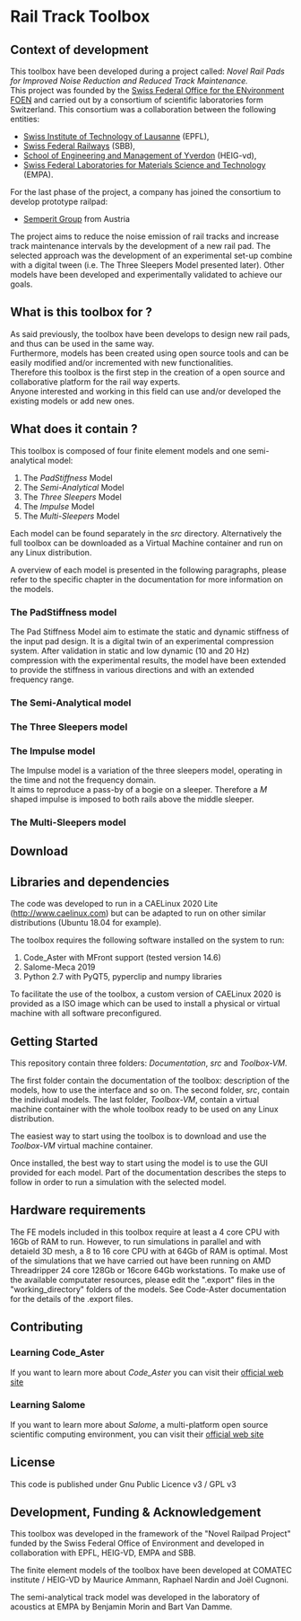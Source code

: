 
# Rail Track Toolbox

## Context of development

This toolbox have been developed during a project called:
*Novel Rail Pads for Improved Noise Reduction and Reduced Track Maintenance.*  
This project was founded by the [Swiss Federal Office for the ENvironment FOEN](https://www.bafu.admin.ch/bafu/en/home/office.html) and carried out by a consortium of scientific laboratories form Switzerland. This consortium was a collaboration between the following entities:

- [Swiss Institute of Technology of Lausanne](https://www.epfl.ch/en/) (EPFL),  
- [Swiss Federal Railways](https://www.sbb.ch/en/home.html) (SBB),  
- [School of Engineering and Management of Yverdon](https://heig-vd.ch/en) (HEIG-vd),  
- [Swiss Federal Laboratories for Materials Science and Technology](https://www.empa.ch/) (EMPA).  

For the last phase of the project, a company has joined the consortium to develop prototype railpad:

- [Semperit Group](https://www.semperitgroup.com/) from Austria

The project aims to reduce the noise emission of rail tracks and increase track maintenance intervals by the development of a new rail pad. The selected approach was the development of an experimental set-up combine with a digital tween (i.e. The Three Sleepers Model presented later). Other models have been developed and experimentally validated to achieve our goals.

## What is this toolbox for ?

As said previously, the toolbox have been develops to design new rail pads, and thus can be used in the same way.  
Furthermore, models has been created using open source tools and can be easily modified and/or incremented with new functionalities.  
Therefore this toolbox is the first step in the creation of a open source and collaborative platform for the rail way experts.  
Anyone interested and working in this field can use and/or developed the existing models or add new ones.

## What does it contain ?

This toolbox is composed of four finite element models and one semi-analytical model:

1. The *PadStiffness* Model
2. The *Semi-Analytical* Model
3. The *Three Sleepers* Model
4. The *Impulse* Model
5. The *Multi-Sleepers* Model

Each model can be found separately in the *src* directory. Alternatively the full toolbox can be downloaded as a Virtual Machine container and run on any Linux distribution.

A overview of each model is presented in the following paragraphs, please refer to the specific chapter in the documentation for more information on the models.

### The PadStiffness model

The Pad Stiffness Model aim to estimate the static and dynamic stiffness of the input pad design. It is a digital twin of an experimental compression system.
After validation in static and low dynamic (10 and 20 Hz) compression with the experimental results, the model have been extended to provide the stiffness in various directions and with an extended frequency range.  

### The Semi-Analytical model

### The Three Sleepers model

### The Impulse model

The Impulse model is a variation of the three sleepers model, operating in the time and not the frequency domain.  
It aims to reproduce a pass-by of a bogie on a sleeper. Therefore a *M* shaped impulse is imposed to both rails above the middle sleeper.

### The Multi-Sleepers model

## Download

## Libraries and dependencies

The code was developed to run in a CAELinux 2020 Lite (http://www.caelinux.com) but can be adapted to run on other similar distributions (Ubuntu 18.04 for example).

The toolbox requires the following software installed on the system to run:
1. Code_Aster with MFront support (tested version 14.6)
2. Salome-Meca 2019 
3. Python 2.7 with PyQT5, pyperclip and numpy libraries

To facilitate the use of the toolbox, a custom version of CAELinux 2020 is provided as a ISO image which can be used to install a physical or virtual machine with all software preconfigured.

## Getting Started

This repository contain three folders: *Documentation*, *src* and *Toolbox-VM*. 

The first folder contain the documentation of the toolbox: description of the models, how to use the interface and so on. The second folder, *src*, contain the individual models. The last folder, *Toolbox-VM*, contain a virtual machine container with the whole toolbox ready to be used on any Linux distribution.

The easiest way to start using the toolbox is to download and use the *Toolbox-VM* virtual machine container.

Once installed, the best way to start using the model is to use the GUI provided for each model. Part of the documentation describes the steps to follow in order to run a simulation with the selected model.

## Hardware requirements

The FE models included in this toolbox require at least a 4 core CPU with 16Gb of RAM to run. However, to run simulations in parallel and with detaield 3D mesh, a 8 to 16 core CPU with at 64Gb of RAM is optimal. Most of the simulations that we have carried out have been running on AMD Threadripper 24 core 128Gb or 16core 64Gb workstations. To make use of the available computater resources, please edit the ".export" files in the "working_directory" folders of the models. See Code-Aster documentation for the details of the .export files.

## Contributing

### Learning Code_Aster

If you want to learn more about *Code_Aster* you can visit their [official web site](https://www.code-aster.org/)

### Learning Salome

If you want to learn more about *Salome*, a multi-platform open source scientific computing environment, you can visit their [official web site](https://www.salome-platform.org/)

## License
This code is published under Gnu Public Licence v3 / GPL v3

## Development, Funding & Acknowledgement

This toolbox was developed in the framework of the "Novel Railpad Project" funded by the Swiss Federal Office of Environment and developed in collaboration with EPFL, HEIG-VD, EMPA and SBB.

The finite element models of the toolbox have been developed at COMATEC institute / HEIG-VD by Maurice Ammann, Raphael Nardin and Joël Cugnoni.

The semi-analytical track model was developed in the laboratory of acoustics at EMPA by Benjamin Morin and Bart Van Damme. 
